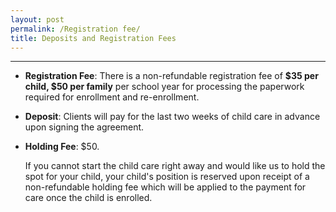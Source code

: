 ```yaml
---
layout: post
permalink: /Registration fee/
title: Deposits and Registration Fees 
---
```


----------
- **Registration Fee**:  There is a non-refundable registration fee of **$35 per child, $50 per family** per school year for processing the paperwork required for enrollment and re-enrollment.

- **Deposit**:  Clients will pay for the last two weeks of child care in advance upon signing the agreement. 

- **Holding Fee**: $50. 

    If you cannot start the child care right away and would like us to hold the spot for your child, your child's position is reserved upon receipt of a non-refundable holding fee which will be applied to the payment for care once the child is enrolled.
 
